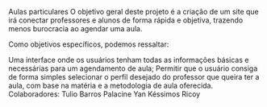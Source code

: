 Aulas particulares
O objetivo geral deste projeto é a criação de um site que irá conectar professores e alunos de forma rápida e objetiva, trazendo menos burocracia ao agendar uma aula.

Como objetivos específicos, podemos ressaltar:

Uma interface onde os usuários tenham todas as informações básicas e necessárias para um agendamento de aula;
Permitir que o usuário consiga de forma simples selecionar o perfil desejado do professor que queira ter a aula, com base na matéria e a metodologia de aula oferecida.
Colaboradores:
Tulio Barros Palacine
Yan Késsimos Ricoy
